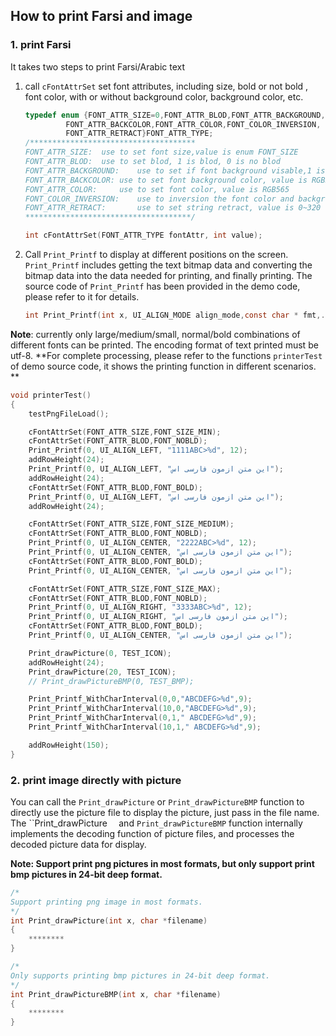 ## **How to print Farsi and image**


### 1. print Farsi

It takes two steps to print Farsi/Arabic text

1. call `cFontAttrSet` set font attributes, including size, bold or not bold , font color,  with or without background color, background color, etc.

   ```C
   typedef enum {FONT_ATTR_SIZE=0,FONT_ATTR_BLOD,FONT_ATTR_BACKGROUND,
   			FONT_ATTR_BACKCOLOR,FONT_ATTR_COLOR,FONT_COLOR_INVERSION,
   			FONT_ATTR_RETRACT}FONT_ATTR_TYPE;
   /*************************************
   FONT_ATTR_SIZE:	use to set font size,value is enum FONT_SIZE
   FONT_ATTR_BLOD:	use to set blod, 1 is blod, 0 is no blod
   FONT_ATTR_BACKGROUND:	use to set if font background visable,1 is visable,0 is invisable
   FONT_ATTR_BACKCOLOR:	use to set font background color, value is RGB565
   FONT_ATTR_COLOR:		use to set font color, value is RGB565
   FONT_COLOR_INVERSION:	use to inversion the font color and background color,value is nonuse
   FONT_ATTR_RETRACT:		use to set string retract, value is 0~320
   *************************************/
   
   int cFontAttrSet(FONT_ATTR_TYPE fontAttr, int value);
   ```

2. Call `Print_Printf` to  display at different positions on the screen.    `Print_Printf` includes getting the text bitmap data and converting the bitmap data into the data needed for printing, and finally printing. The source code of `Print_Printf` has been provided in the demo code, please refer to it for details.

   ```C
   int Print_Printf(int x, UI_ALIGN_MODE align_mode,const char * fmt,...);
   ```

**Note**: currently only large/medium/small, normal/bold combinations of different fonts can be printed. The encoding format  of text printed must be utf-8.
**For complete processing, please refer to the functions `printerTest` of demo source code, it shows the printing function in different scenarios. **

```C
void printerTest()
{
    testPngFileLoad();

    cFontAttrSet(FONT_ATTR_SIZE,FONT_SIZE_MIN);
    cFontAttrSet(FONT_ATTR_BLOD,FONT_NOBLD);
    Print_Printf(0, UI_ALIGN_LEFT, "1111ABC>%d", 12);
    addRowHeight(24);
    Print_Printf(0, UI_ALIGN_LEFT, "این متن ازمون فارسی اس");
    addRowHeight(24);
    cFontAttrSet(FONT_ATTR_BLOD,FONT_BOLD);
    Print_Printf(0, UI_ALIGN_LEFT, "این متن ازمون فارسی اس");
    addRowHeight(24);

    cFontAttrSet(FONT_ATTR_SIZE,FONT_SIZE_MEDIUM);
    cFontAttrSet(FONT_ATTR_BLOD,FONT_NOBLD);
    Print_Printf(0, UI_ALIGN_CENTER, "2222ABC>%d", 12);
    Print_Printf(0, UI_ALIGN_CENTER, "این متن ازمون فارسی اس");
    cFontAttrSet(FONT_ATTR_BLOD,FONT_BOLD);
    Print_Printf(0, UI_ALIGN_CENTER, "این متن ازمون فارسی اس");

    cFontAttrSet(FONT_ATTR_SIZE,FONT_SIZE_MAX);
    cFontAttrSet(FONT_ATTR_BLOD,FONT_NOBLD);
    Print_Printf(0, UI_ALIGN_RIGHT, "3333ABC>%d", 12);
    Print_Printf(0, UI_ALIGN_RIGHT, "این متن ازمون فارسی اس");
    cFontAttrSet(FONT_ATTR_BLOD,FONT_BOLD);
    Print_Printf(0, UI_ALIGN_CENTER, "این متن ازمون فارسی اس");

    Print_drawPicture(0, TEST_ICON);
    addRowHeight(24);
    Print_drawPicture(20, TEST_ICON);
    // Print_drawPictureBMP(0, TEST_BMP);

    Print_Printf_WithCharInterval(0,0,"ABCDEFG>%d",9);
    Print_Printf_WithCharInterval(10,0,"ABCDEFG>%d",9);
    Print_Printf_WithCharInterval(0,1," ABCDEFG>%d",9);
    Print_Printf_WithCharInterval(10,1," ABCDEFG>%d",9);

    addRowHeight(150);
}
```

### 2. print image directly with picture
You can call the `Print_drawPicture`  or `Print_drawPictureBMP` function to directly use the picture file to display the picture, just pass in the file name. The ``Print_drawPicture`  ` and `Print_drawPictureBMP` function internally implements the decoding function of picture files, and processes the decoded picture data for display.

**Note: Support print png pictures in most formats, but only support print bmp pictures in 24-bit deep format.**


```C
/*
Support printing png image in most formats.
*/
int Print_drawPicture(int x, char *filename)
{
	********
}
```

```C
/*
Only supports printing bmp pictures in 24-bit deep format.
*/
int Print_drawPictureBMP(int x, char *filename)
{
	********
}
```